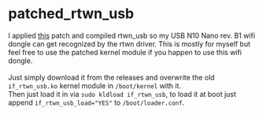 # patched_rtwn_usb

I applied [this](https://bugs.freebsd.org/bugzilla/show_bug.cgi?id=254280) patch and compiled rtwn_usb so my USB N10 Nano rev. B1 wifi dongle can get recognized by the rtwn driver. This is mostly for myself but feel free to use the patched kernel module if you happen to use this wifi dongle.
<br><br>
Just simply download it from the releases and overwrite the old `if_rtwn_usb.ko` kernel module in `/boot/kernel` with it. <br>
Then just load it in via `sudo kldload if_rtwn_usb`, to load it at boot just append `if_rtwn_usb_load="YES"` to `/boot/loader.conf`.
